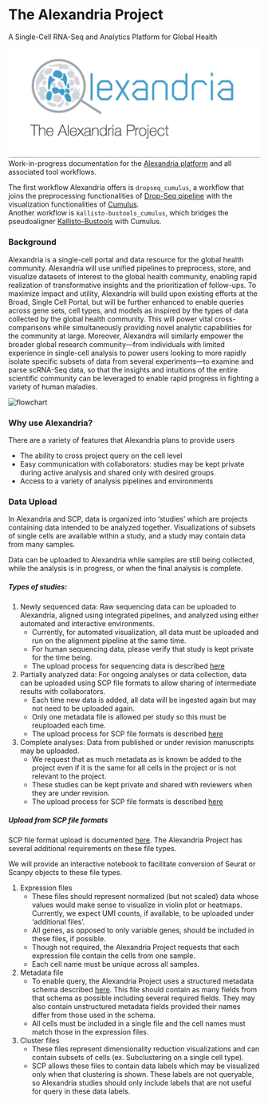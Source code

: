 # The Alexandria Project
A Single-Cell RNA-Seq and Analytics Platform for Global Health
  
![](imgs/logo.png)
Work-in-progress documentation for the [Alexandria platform](https://singlecell.broadinstitute.org/single_cell?scpbr=the-alexandria-project) and all associated tool workflows.

The first workflow Alexandria offers is `dropseq_cumulus`, a workflow that joins the preprocessing functionalities of [Drop-Seq pipeline](http://mccarrolllab.org/dropseq/) with the visualization functionalities of [Cumulus](https://cumulus-doc.readthedocs.io/en/latest/).  
Another workflow is `kallisto-bustools_cumulus`, which bridges the pseudoaligner [Kallisto-Bustools](https://www.kallistobus.tools/about) with Cumulus.

### Background

Alexandria is a single-cell portal and data resource for the global health community.
Alexandria will use unified pipelines to preprocess, store, and visualize datasets of interest to the global health community, enabling rapid realization of transformative insights and the prioritization of follow-ups. To maximize impact and utility, Alexandria will build upon existing efforts at the Broad, Single Cell Portal, but will be further enhanced to enable queries across gene sets, cell types, and models as inspired by the types of data collected by the global health community. This will power vital cross-comparisons while simultaneously providing novel analytic capabilities for the community at large. Moreover, Alexandra will similarly empower the broader global research community—from individuals with limited experience in single-cell analysis to power users looking to more rapidly isolate specific subsets of data from several experiments—to examine and parse scRNA-Seq data, so that the insights and intuitions of the entire scientific community can be leveraged to enable rapid progress in fighting a variety of human maladies.

![flowchart](/imgs/flowchart.png)

### Why use Alexandria?
There are a variety of features that Alexandria plans to provide users 
- The ability to cross project query on the cell level
- Easy communication with collaborators: studies may be kept private during active analysis and shared only with desired groups.
- Access to a variety of analysis pipelines and environments

### Data Upload
  
In Alexandria and SCP, data is organized into ‘studies’ which are projects containing data intended to be analyzed together. Visualizations of subsets of single cells are available within a study, and a study may contain data from many samples.
  
Data can be uploaded to Alexandria while samples are still being collected, while the analysis is in progress, or when the final analysis is complete.
  
##### Types of studies:
1. Newly sequenced data: Raw sequencing data can be uploaded to Alexandria, aligned using integrated pipelines, and analyzed using either automated and interactive environments.
    - Currently, for automated visualization, all data must be uploaded and run on the alignment pipeline at the same time.
    - For human sequencing data, please verify that study is kept private for the time being.
    - The upload process for sequencing data is described [here](https://alexandria-scrna-data-library.readthedocs.io/en/latest/alexandria/#3-uploading-sequence-data-files)
2. Partially analyzed data: For ongoing analyses or data collection, data can be uploaded using SCP file formats to allow sharing of intermediate results with collaborators.
    - Each time new data is added, all data will be ingested again but may not need to be uploaded again.
    - Only one metadata file is allowed per study so this must be reuploaded each time.
    - The upload process for SCP file formats is described [here](https://alexandria-scrna-data-library.readthedocs.io/en/latest/alexandria/#3-uploading-sequence-data-files)
3. Complete analyses: Data from published or under revision manuscripts may be uploaded.
    - We request that as much metadata as is known be added to the project even if it is the same for all cells in the project or is not relevant to the project.
    - These studies can be kept private and shared with reviewers when they are under revision.
    - The upload process for SCP file formats is described [here](https://alexandria-scrna-data-library.readthedocs.io/en/latest/alexandria/#3-uploading-sequence-data-files)
  
##### Upload from SCP file formats

SCP file format upload is documented [here](https://alexandria-scrna-data-library.readthedocs.io/en/latest/alexandria/#3-uploading-sequence-data-files). The Alexandria Project has several additional requirements on these file types.  
  
We will provide an interactive notebook to facilitate conversion of Seurat or Scanpy objects to these file types.  
  
1. Expression files
    - These files should represent normalized (but not scaled) data whose values would make sense to visualize in violin plot or heatmaps. Currently, we expect UMI counts, if available, to be uploaded under ‘additional files’.
    - All genes, as opposed to only variable genes, should be included in these files, if possible.
    - Though not required, the Alexandria Project requests that each expression file contain the cells from one sample.
    - Each cell name must be unique across all samples.
2. Metadata file
    - To enable query, the Alexandria Project uses a structured metadata schema described [here](https://alexandria-scrna-data-library.readthedocs.io/en/latest/metadata/#metadata-categories). This file should contain as many fields from that schema as possible including several required fields. They may also contain unstructured metadata fields provided their names differ from those used in the schema.
    - All cells must be included in a single file and the cell names must match those in the expression files.
3. Cluster files
    - These files represent dimensionality reduction visualizations and can contain subsets of cells (ex. Subclustering on a single cell type).
    - SCP allows these files to contain data labels which may be visualized only when that clustering is shown. These labels are not queryable, so Alexandria studies should only include labels that are not useful for query in these data labels.